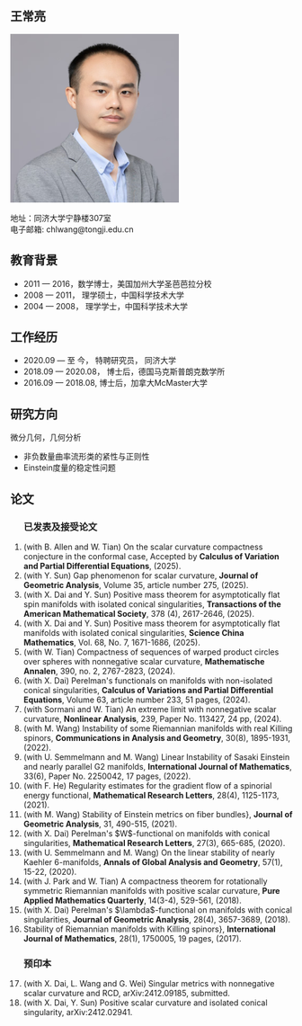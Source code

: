 <html>
  <head>
    <meta charset="UTF-8">  
  </head>
  <body>
    <p>
      <br>
    </p>
    <h2>王常亮</h2>
    <p>
      <img width="300" height="300" src="https://github.com/cwangts/changliang-wang.github.io/raw/main/cwang.jpg">
    </p>
    <p>
      地址：同济大学宁静楼307室   
      <br>
      电子邮箱: chlwang@tongji.edu.cn
    </p>
    <h2 id="education">教育背景</h2>
    <ul>
      <li>
        2011 — 2016，数学博士，美国加州大学圣芭芭拉分校
      </li>
      <li>
        2008 — 2011， 理学硕士，中国科学技术大学
      </li>
      <li>
        2004 — 2008， 理学学士，中国科学技术大学
      </li>
    </ul>
    <h2 id="employment">工作经历</h2>
    <ul>
      <li> 
        2020.09 — 至 今，   特聘研究员， 同济大学
      </li>
      <li>
        2018.09 — 2020.08，    博士后，德国马克斯普朗克数学所
      </li>
      <li>
        2016.09 — 2018.08,      博士后，加拿大McMaster大学
      </li>
    </ul>
    <h2 id="research">研究方向</h2>
    微分几何，几何分析
      <ul>
        <li>
          非负数量曲率流形类的紧性与正则性
        </li>
        <li>
          Einstein度量的稳定性问题
        </li>
     </ul>
    <h2 id="paper">论文</h2>
    <ol>
      <h3 id="publication">已发表及接受论文</h3>
     <li>(with B. Allen and W. Tian) On the scalar curvature compactness conjecture in the conformal case, 
               Accepted by  <strong>Calculus of Variation and Partial Differential Equations</strong>, (2025).       </li>   
     <li> (with Y. Sun) Gap phenomenon for scalar curvature, 
                <strong>Journal of Geometric Analysis</strong>, Volume 35, article number 275, (2025).        </li>  
     <li> (with X. Dai and Y. Sun) Positive mass theorem for asymptotically flat spin manifolds with isolated conical singularities,
              <strong>Transactions of the American Mathematical Society</strong>, 378 (4), 2617-2646, (2025).   </li>
     <li> (with X. Dai and Y. Sun)  Positive mass theorem for asymptotically flat manifolds with isolated conical singularities, 
              <strong>Science China Mathematics</strong>, Vol. 68, No. 7, 1671-1686, (2025).   </li>
    <li> (with W. Tian) Compactness of sequences of warped product circles over spheres with nonnegative scalar curvature, 
              <strong>Mathematische Annalen</strong>, 390, no. 2, 2767-2823, (2024).   </li>
     <li> (with X. Dai) Perelman's functionals on manifolds with non-isolated conical singularities,
            <strong>Calculus of Variations and Partial Differential Equations</strong>, Volume 63, article number 233, 51 pages, (2024).  </li>
     <li> (with Sormani and W. Tian) An extreme limit with nonnegative scalar curvature,
             <strong>Nonlinear Analysis</strong>, 239, Paper No. 113427, 24 pp, (2024).    </li>
     <li> (with M. Wang) Instability of some Riemannian manifolds with real Killing spinors, 
             <strong>Communications in Analysis and Geometry</strong>, 30(8), 1895-1931, (2022).   </li>
     <li> (with U. Semmelmann and M. Wang) Linear Instability of Sasaki Einstein and nearly parallel G2 manifolds,  
            <strong>International Journal of Mathematics</strong>, 33(6), Paper No. 2250042, 17 pages, (2022). </li>   
      <li> (with F. He)  Regularity estimates for the gradient flow of a spinorial energy functional, 
            <strong>Mathematical Research Letters</strong>, 28(4), 1125-1173, (2021). </li>    
      <li> (with M. Wang) Stability of Einstein metrics on fiber bundles},
              <strong>Journal of Geometric Analysis</strong>, 31, 490-515, (2021).  </li>  
      <li> (with X. Dai) Perelman's $W$-functional on manifolds with conical singularities,
                 <strong>Mathematical Research Letters</strong>, 27(3), 665-685, (2020).   </li>     
      <li> (with U. Semmelmann and M. Wang) On the linear stability of nearly Kaehler 6-manifolds, 
               <strong>Annals of Global Analysis and Geometry</strong>, 57(1), 15-22, (2020).   </li>      
      <li> (with J. Park and W. Tian)  A compactness theorem for rotationally symmetric Riemannian manifolds with positive scalar curvature,
               <strong>Pure Applied Mathematics Quarterly</strong>, 14(3-4), 529-561, (2018).  </li>  
     <li> (with X. Dai) Perelman's $\lambda$-functional on manifolds with conical singularities,
              <strong>Journal of Geometric Analysis</strong>, 28(4), 3657-3689, (2018).  </li>   
      <li>  Stability of Riemannian manifolds with Killing spinors},
                <strong>International Journal of Mathematics</strong>, 28(1), 1750005, 19 pages, (2017). </li>    
     <h3 id="preprint">预印本</h3>
      <li> (with X. Dai, L. Wang and G. Wei) Singular metrics with nonnegative scalar curvature and RCD,  
               arXiv:2412.09185, submitted.  </li>
      <li> (with X. Dai, Y. Sun) Positive scalar curvature and isolated conical singularity, 
                arXiv:2412.02941.  </li>   
    </ol>
 </body>
</html>
